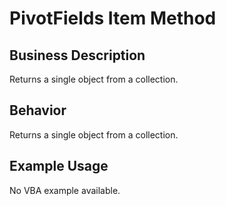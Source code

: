 # PivotFields Item Method

## Business Description
Returns a single object from a collection.

## Behavior
Returns a single object from a collection.

## Example Usage
No VBA example available.